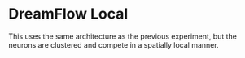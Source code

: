 # DreamFlow Local

This uses the same architecture as the previous experiment, but the neurons are clustered 
and compete in a spatially local manner.